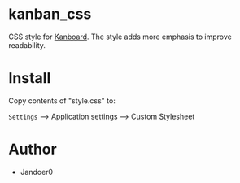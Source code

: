 # kanban_css
CSS style for [Kanboard](https://github.com/kanboard/kanboard).
The style adds more emphasis to improve readability.

# Install
Copy contents of "style.css" to:

`Settings` --> Application settings --> Custom Stylesheet

# Author
- Jandoer0
